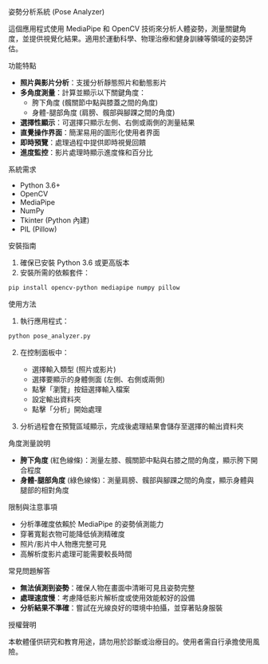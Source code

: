 姿勢分析系統 (Pose Analyzer)

這個應用程式使用 MediaPipe 和 OpenCV 技術來分析人體姿勢，測量關鍵角度，並提供視覺化結果。適用於運動科學、物理治療和健身訓練等領域的姿勢評估。

功能特點

- **照片與影片分析**：支援分析靜態照片和動態影片
- **多角度測量**：計算並顯示以下關鍵角度：
  - 胯下角度 (髖關節中點與膝蓋之間的角度)
  - 身體-腿部角度 (肩膀、髖部與腳踝之間的角度)
- **選擇性顯示**：可選擇只顯示左側、右側或兩側的測量結果
- **直覺操作界面**：簡潔易用的圖形化使用者界面
- **即時預覽**：處理過程中提供即時視覺回饋
- **進度監控**：影片處理時顯示進度條和百分比

系統需求

- Python 3.6+
- OpenCV
- MediaPipe
- NumPy
- Tkinter (Python 內建)
- PIL (Pillow)

安裝指南

1. 確保已安裝 Python 3.6 或更高版本
2. 安裝所需的依賴套件：

```bash
pip install opencv-python mediapipe numpy pillow
```

使用方法

1. 執行應用程式：

```bash
python pose_analyzer.py
```

2. 在控制面板中：
   - 選擇輸入類型 (照片或影片)
   - 選擇要顯示的身體側面 (左側、右側或兩側)
   - 點擊「瀏覽」按鈕選擇輸入檔案
   - 設定輸出資料夾
   - 點擊「分析」開始處理

3. 分析過程會在預覽區域顯示，完成後處理結果會儲存至選擇的輸出資料夾

角度測量說明

- **胯下角度** (紅色線條)：測量左膝、髖關節中點與右膝之間的角度，顯示胯下開合程度
- **身體-腿部角度** (綠色線條)：測量肩膀、髖部與腳踝之間的角度，顯示身體與腿部的相對角度

限制與注意事項

- 分析準確度依賴於 MediaPipe 的姿勢偵測能力
- 穿著寬鬆衣物可能降低偵測精確度
- 照片/影片中人物應完整可見
- 高解析度影片處理可能需要較長時間

常見問題解答

- **無法偵測到姿勢**：確保人物在畫面中清晰可見且姿勢完整
- **處理速度慢**：考慮降低影片解析度或使用效能較好的設備
- **分析結果不準確**：嘗試在光線良好的環境中拍攝，並穿著貼身服裝

授權聲明

本軟體僅供研究和教育用途，請勿用於診斷或治療目的。使用者需自行承擔使用風險。


